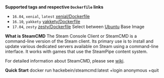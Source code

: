 **Supported tags and respective `Dockerfile` links**
* `16.04`, `xenial`, `latest` [xenial/Dockerfile](https://github.com/Hackebein/docker-steamcmd/blob/master/xenial/Dockerfile)
* `16.10`, `yakkety` [yakkety/Dockerfile](https://github.com/Hackebein/docker-steamcmd/blob/master/yakkety/Dockerfile)
* `17.04`, `zesty` [zesty/Dockerfile](https://github.com/Hackebein/docker-steamcmd/blob/master/zesty/Dockerfile)
Select between [Ubuntu](https://hub.docker.com/r/library/ubuntu/) Base Image

**What is SteamCMD**
The Steam Console Client or SteamCMD is a command-line version of the Steam client. Its primary use is to install and update various dedicated servers available on Steam using a command-line interface. It works with games that use the SteamPipe content system.

For detailed information about SteamCMD, please see [wiki](https://developer.valvesoftware.com/wiki/SteamCMD).

**Quick Start**
docker run hackebein/steamcmd:latest +login anonymous +quit